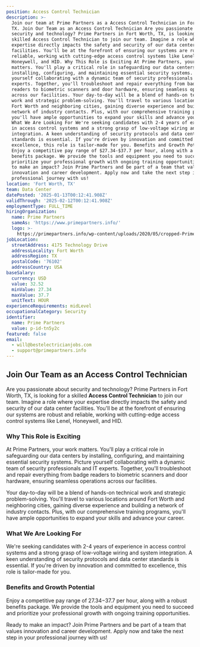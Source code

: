 ```yaml
---
position: Access Control Technician
description: >-
  Join our team at Prime Partners as a Access Control Technician in Fort Worth,
  TX. Join Our Team as an Access Control Technician Are you passionate about
  security and technology? Prime Partners in Fort Worth, TX, is looking for a
  skilled Access Control Technician to join our team. Imagine a role where your
  expertise directly impacts the safety and security of our data center
  facilities. You'll be at the forefront of ensuring our systems are robust and
  reliable, working with cutting-edge access control systems like Lenel,
  Honeywell, and HID. Why This Role is Exciting At Prime Partners, your work
  matters. You'll play a critical role in safeguarding our data centers by
  installing, configuring, and maintaining essential security systems. Picture
  yourself collaborating with a dynamic team of security professionals and IT
  experts. Together, you'll troubleshoot and repair everything from badge
  readers to biometric scanners and door hardware, ensuring seamless operations
  across our facilities. Your day-to-day will be a blend of hands-on technical
  work and strategic problem-solving. You'll travel to various locations around
  Fort Worth and neighboring cities, gaining diverse experience and building a
  network of industry contacts. Plus, with our comprehensive training programs,
  you'll have ample opportunities to expand your skills and advance your career.
  What We Are Looking For We're seeking candidates with 2-4 years of experience
  in access control systems and a strong grasp of low-voltage wiring and system
  integration. A keen understanding of security protocols and data center
  standards is essential. If you're driven by innovation and committed to
  excellence, this role is tailor-made for you. Benefits and Growth Potential
  Enjoy a competitive pay range of $27.34-$37.7 per hour, along with a robust
  benefits package. We provide the tools and equipment you need to succeed and
  prioritize your professional growth with ongoing training opportunities. Ready
  to make an impact? Join Prime Partners and be part of a team that values
  innovation and career development. Apply now and take the next step in your
  professional journey with us!
location: 'Fort Worth, TX'
team: Data Center
datePosted: '2025-01-13T00:12:41.908Z'
validThrough: '2025-02-12T00:12:41.908Z'
employmentType: FULL_TIME
hiringOrganization:
  name: Prime Partners
  sameAs: 'https://www.primepartners.info/'
  logo: >-
    https://primepartners.info/wp-content/uploads/2020/05/cropped-Prime-Partners-Logo-NO-BG-1-1.png
jobLocation:
  streetAddress: 4175 Technology Drive
  addressLocality: Fort Worth
  addressRegion: TX
  postalCode: '76102'
  addressCountry: USA
baseSalary:
  currency: USD
  value: 32.52
  minValue: 27.34
  maxValue: 37.7
  unitText: HOUR
experienceRequirements: midLevel
occupationalCategory: Security
identifier:
  name: Prime Partners
  value: p-id-tn5y2c
featured: false
email:
  - will@bestelectricianjobs.com
  - support@primepartners.info
---
```




## Join Our Team as an Access Control Technician

Are you passionate about security and technology? Prime Partners in Fort Worth, TX, is looking for a skilled **Access Control Technician** to join our team. Imagine a role where your expertise directly impacts the safety and security of our data center facilities. You'll be at the forefront of ensuring our systems are robust and reliable, working with cutting-edge access control systems like Lenel, Honeywell, and HID.

### Why This Role is Exciting

At Prime Partners, your work matters. You'll play a critical role in safeguarding our data centers by installing, configuring, and maintaining essential security systems. Picture yourself collaborating with a dynamic team of security professionals and IT experts. Together, you'll troubleshoot and repair everything from badge readers to biometric scanners and door hardware, ensuring seamless operations across our facilities.

Your day-to-day will be a blend of hands-on technical work and strategic problem-solving. You'll travel to various locations around Fort Worth and neighboring cities, gaining diverse experience and building a network of industry contacts. Plus, with our comprehensive training programs, you'll have ample opportunities to expand your skills and advance your career.

### What We Are Looking For

We're seeking candidates with 2-4 years of experience in access control systems and a strong grasp of low-voltage wiring and system integration. A keen understanding of security protocols and data center standards is essential. If you're driven by innovation and committed to excellence, this role is tailor-made for you.

### Benefits and Growth Potential

Enjoy a competitive pay range of $27.34-$37.7 per hour, along with a robust benefits package. We provide the tools and equipment you need to succeed and prioritize your professional growth with ongoing training opportunities. 

Ready to make an impact? Join Prime Partners and be part of a team that values innovation and career development. Apply now and take the next step in your professional journey with us!